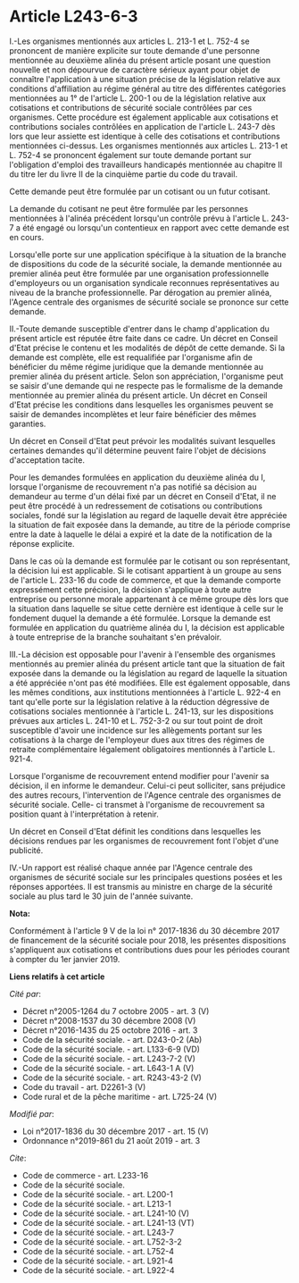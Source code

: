 # Article L243-6-3

I.-Les organismes mentionnés aux articles L. 213-1 et L. 752-4 se prononcent de manière explicite sur toute demande d'une
personne mentionnée au deuxième alinéa du présent article posant une question nouvelle et non dépourvue de caractère sérieux
ayant pour objet de connaître l'application à une situation précise de la législation relative aux conditions d'affiliation
au régime général au titre des différentes catégories mentionnées au 1° de l'article L. 200-1 ou de la législation relative
aux cotisations et contributions de sécurité sociale contrôlées par ces organismes. Cette procédure est également applicable
aux cotisations et contributions sociales contrôlées en application de l'article L. 243-7 dès lors que leur assiette est
identique à celle des cotisations et contributions mentionnées ci-dessus. Les organismes mentionnés aux articles L. 213-1 et
L. 752-4 se prononcent également sur toute demande portant sur l'obligation d'emploi des travailleurs handicapés mentionnée
au chapitre II du titre Ier du livre II de la cinquième partie du code du travail.

Cette demande peut être formulée par un cotisant ou un futur cotisant.

La demande du cotisant ne peut être formulée par les personnes mentionnées à l'alinéa précédent lorsqu'un contrôle prévu à
l'article L. 243-7 a été engagé ou lorsqu'un contentieux en rapport avec cette demande est en cours.

Lorsqu'elle porte sur une application spécifique à la situation de la branche de dispositions du code de la sécurité sociale,
la demande mentionnée au premier alinéa peut être formulée par une organisation professionnelle d'employeurs ou un
organisation syndicale reconnues représentatives au niveau de la branche professionnelle. Par dérogation au premier alinéa,
l'Agence centrale des organismes de sécurité sociale se prononce sur cette demande.

II.-Toute demande susceptible d'entrer dans le champ d'application du présent article est réputée être faite dans ce cadre.
Un décret en Conseil d'Etat précise le contenu et les modalités de dépôt de cette demande. Si la demande est complète, elle
est requalifiée par l'organisme afin de bénéficier du même régime juridique que la demande mentionnée au premier alinéa du
présent article. Selon son appréciation, l'organisme peut se saisir d'une demande qui ne respecte pas le formalisme de la
demande mentionnée au premier alinéa du présent article. Un décret en Conseil d'Etat précise les conditions dans lesquelles
les organismes peuvent se saisir de demandes incomplètes et leur faire bénéficier des mêmes garanties.

Un décret en Conseil d'Etat peut prévoir les modalités suivant lesquelles certaines demandes qu'il détermine peuvent faire
l'objet de décisions d'acceptation tacite.

Pour les demandes formulées en application du deuxième alinéa du I, lorsque l'organisme de recouvrement n'a pas notifié sa
décision au demandeur au terme d'un délai fixé par un décret en Conseil d'Etat, il ne peut être procédé à un redressement de
cotisations ou contributions sociales, fondé sur la législation au regard de laquelle devait être appréciée la situation de
fait exposée dans la demande, au titre de la période comprise entre la date à laquelle le délai a expiré et la date de la
notification de la réponse explicite.

Dans le cas où la demande est formulée par le cotisant ou son représentant, la décision lui est applicable. Si le cotisant
appartient à un groupe au sens de l'article L. 233-16 du code de commerce, et que la demande comporte expressément cette
précision, la décision s'applique à toute autre entreprise ou personne morale appartenant à ce même groupe dès lors que la
situation dans laquelle se situe cette dernière est identique à celle sur le fondement duquel la demande a été formulée.
Lorsque la demande est formulée en application du quatrième alinéa du I, la décision est applicable à toute entreprise de la
branche souhaitant s'en prévaloir.

III.-La décision est opposable pour l'avenir à l'ensemble des organismes mentionnés au premier alinéa du présent article tant
que la situation de fait exposée dans la demande ou la législation au regard de laquelle la situation a été appréciée n'ont
pas été modifiées. Elle est également opposable, dans les mêmes conditions, aux institutions mentionnées à l'article L. 922-4
en tant qu'elle porte sur la législation relative à la réduction dégressive de cotisations sociales mentionnée à l'article L.
241-13, sur les dispositions prévues aux articles L. 241-10 et L. 752-3-2 ou sur tout point de droit susceptible d'avoir une
incidence sur les allègements portant sur les cotisations à la charge de l'employeur dues aux titres des régimes de retraite
complémentaire légalement obligatoires mentionnés à l'article L. 921-4.

Lorsque l'organisme de recouvrement entend modifier pour l'avenir sa décision, il en informe le demandeur. Celui-ci peut
solliciter, sans préjudice des autres recours, l'intervention de l'Agence centrale des organismes de sécurité sociale. Celle-
ci transmet à l'organisme de recouvrement sa position quant à l'interprétation à retenir.

Un décret en Conseil d'Etat définit les conditions dans lesquelles les décisions rendues par les organismes de recouvrement
font l'objet d'une publicité.

IV.-Un rapport est réalisé chaque année par l'Agence centrale des organismes de sécurité sociale sur les principales
questions posées et les réponses apportées. Il est transmis au ministre en charge de la sécurité sociale au plus tard le 30
juin de l'année suivante.

**Nota:**

Conformément à l'article 9 V de la loi n° 2017-1836 du 30 décembre 2017 de financement de la sécurité sociale pour 2018, les
présentes dispositions s'appliquent aux cotisations et contributions dues pour les périodes courant à compter du 1er janvier
2019.

**Liens relatifs à cet article**

_Cité par_:

  - Décret n°2005-1264 du 7 octobre 2005 - art. 3 (V)
  - Décret n°2008-1537 du 30 décembre 2008 (V)
  - Décret n°2016-1435 du 25 octobre 2016 - art. 3
  - Code de la sécurité sociale. - art. D243-0-2 (Ab)
  - Code de la sécurité sociale. - art. L133-6-9 (VD)
  - Code de la sécurité sociale. - art. L243-7-2 (V)
  - Code de la sécurité sociale. - art. L643-1 A (V)
  - Code de la sécurité sociale. - art. R243-43-2 (V)
  - Code du travail - art. D2261-3 (V)
  - Code rural et de la pêche maritime - art. L725-24 (V)

_Modifié par_:

  - Loi n°2017-1836 du 30 décembre 2017 - art. 15 (V)
  - Ordonnance n°2019-861 du 21 août 2019 - art. 3

_Cite_:

  - Code de commerce - art. L233-16
  - Code de la sécurité sociale.
  - Code de la sécurité sociale. - art. L200-1
  - Code de la sécurité sociale. - art. L213-1
  - Code de la sécurité sociale. - art. L241-10 (V)
  - Code de la sécurité sociale. - art. L241-13 (VT)
  - Code de la sécurité sociale. - art. L243-7
  - Code de la sécurité sociale. - art. L752-3-2
  - Code de la sécurité sociale. - art. L752-4
  - Code de la sécurité sociale. - art. L921-4
  - Code de la sécurité sociale. - art. L922-4
